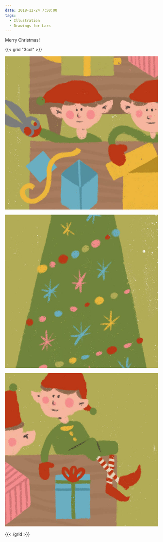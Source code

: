 ```yaml
---
date: 2018-12-24 7:50:00
tags:
  - Illustration
  - Drawings for Lars
---
```


Merry Christmas!

{{< grid "3col" >}}

![1](01.jpg)

![2](02.jpg)

![3](03.jpg)

{{< /grid >}}
